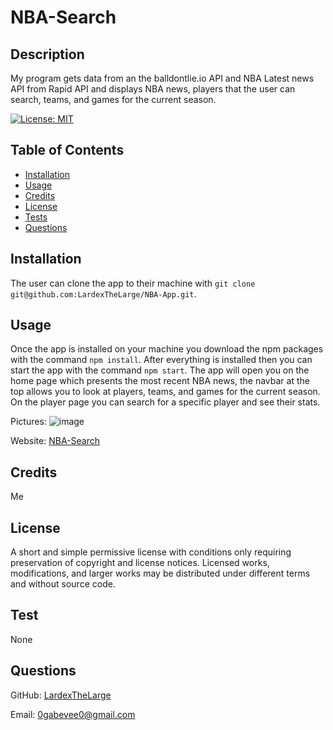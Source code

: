 # NBA-Search

## Description

My program gets data from an the balldontlie.io API and NBA Latest news API from Rapid API and displays NBA news, players that the user can search, teams, and games for the current season.

[![License: MIT](https://img.shields.io/badge/License-MIT-yellow.svg)](https://opensource.org/licenses/MIT)

## Table of Contents

- [Installation](#installation)
- [Usage](#usage)
- [Credits](#credits)
- [License](#license)
- [Tests](#test)
- [Questions](#questions)

## Installation

The user can clone the app to their machine with `git clone git@github.com:LardexTheLarge/NBA-App.git`.

## Usage

Once the app is installed on your machine you download the npm packages with the command `npm install`. After everything is installed then you can start the app with the command `npm start`. The app will open you on the home page which presents the most recent NBA news, the navbar at the top allows you to look at players, teams, and games for the current season. On the player page you can search for a specific player and see their stats.

Pictures:
![image](https://user-images.githubusercontent.com/100447639/221452677-82b55174-66d2-4409-ac7c-b1fd98ffb9b4.png)

Website:
[NBA-Search](http://nba-search.s3-website-us-east-1.amazonaws.com)

## Credits

Me

## License

A short and simple permissive license with conditions only requiring preservation of copyright and license notices. Licensed works, modifications, and larger works may be distributed under different terms and without source code.

## Test

None

## Questions

GitHub: [LardexTheLarge](https://github.com/LardexTheLarge)

Email: 0gabevee0@gmail.com
